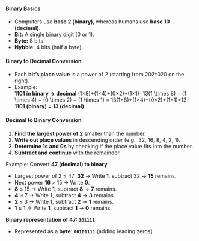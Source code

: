 #### **Binary Basics**
- Computers use **base 2 (binary)**, whereas humans use **base 10 (decimal)**.
- **Bit:** A single binary digit (0 or 1).
- **Byte:** 8 bits.
- **Nybble:** 4 bits (half a byte).

#### **Binary to Decimal Conversion**
- Each **bit’s place value** is a power of 2 (starting from 202^020 on the right).
- Example:  
    **1101 in binary → decimal** (1×8)+(1×4)+(0×2)+(1×1)=13(1 \times 8) + (1 \times 4) + (0 \times 2) + (1 \times 1) = 13(1×8)+(1×4)+(0×2)+(1×1)=13 **1101 (binary) = 13 (decimal)**

#### **Decimal to Binary Conversion**
1. **Find the largest power of 2** smaller than the number.
2. **Write out place values** in descending order (e.g., 32, 16, 8, 4, 2, 1).
3. **Determine 1s and 0s** by checking if the place value fits into the number.
4. **Subtract and continue** with the remainder.

Example: Convert **47 (decimal) to binary**

- Largest power of 2 ≤ 47: **32** → Write **1**, subtract 32 → **15** remains.
- Next power **16** > 15 → Write **0**.
- **8** ≤ 15 → Write **1**, subtract **8** → **7** remains.
- **4** ≤ 7 → Write **1**, subtract **4** → **3** remains.
- **2** ≤ 3 → Write **1**, subtract **2** → **1** remains.
- **1** ≤ 1 → Write **1**, subtract **1** → **0** remains.

**Binary representation of 47: `101111`**
- Represented as a **byte**: **`00101111`** (adding leading zeros).